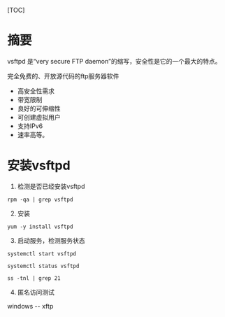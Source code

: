 [TOC]

# 摘要
vsftpd 是“very secure FTP daemon”的缩写，安全性是它的一个最大的特点。

完全免费的、开放源代码的ftp服务器软件

- 高安全性需求
- 带宽限制
- 良好的可伸缩性
- 可创建虚拟用户
- 支持IPv6
- 速率高等。

# 安装vsftpd
1. 检测是否已经安装vsftpd
```
rpm -qa | grep vsftpd
```
2. 安装

```
yum -y install vsftpd
```

3. 启动服务，检测服务状态 

```
systemctl start vsftpd

systemctl status vsftpd

ss -tnl | grep 21
```

4. 匿名访问测试

windows -- xftp
